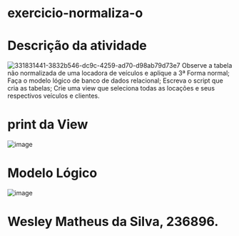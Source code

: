# exercicio-normaliza-o
# Descrição da atividade 
![331831441-3832b546-dc9c-4259-ad70-d98ab79d73e7](https://github.com/Weslethai/exercicio-normaliza-o/assets/165031332/602b8dfc-2ee0-478e-ba3a-0dca0d77aace)
Observe a tabela não normalizada de uma locadora de veículos e aplique a 3ª Forma normal;
Faça o modelo lógico de banco de dados relacional;
Escreva o script que cria as tabelas;
Crie uma view que seleciona todas as locações e seus respectivos veículos e clientes.
# print da View
![image](https://github.com/Weslethai/exercicio-normaliza-o/assets/165031332/36cfdc4a-2eae-4da8-983c-99cea596f9b9)
# Modelo Lógico
![image](https://github.com/Weslethai/exercicio-normaliza-o/assets/165031332/745a1a85-a127-420e-a016-93b0e3a0a9d3)
# Wesley Matheus da Silva, 236896.
